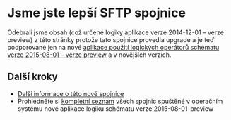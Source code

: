 <properties
    pageTitle="Pomocí konektoru SFTP v aplikacích pro použití logických operátorů | Aplikace služby Microsoft Azure"
    description="Postup vytvoření a konfigurace SFTP spojnice nebo rozhraní API aplikace a její použití v aplikaci logiky v aplikaci služby Azure"
    authors="msftman"
    manager="erikre"
    editor=""
    services="logic-apps"
    documentationCenter=""/>

<tags
    ms.service="logic-apps"
    ms.workload="integration"
    ms.tgt_pltfrm="na"
    ms.devlang="na"
    ms.topic="article"
    ms.date="04/19/2016"
    ms.author="deonhe"/>

# <a name="weve-improved-the-sftp-connector"></a>Jsme jste lepší SFTP spojnice 

Odebrali jsme obsah (což určené logiky aplikace verze 2014-12-01 – verze preview) z této stránky protože tato spojnice provedla upgrade a je teď podporované jen na nové [aplikace použití logických operátorů schématu verze 2015-08-01 – verze preview](./app-service-logic-schema-2015-08-01.md) a v novějších verzích. 


## <a name="next-steps"></a>Další kroky    

- [Další informace o této nové spojnice](../connectors/connectors-create-api-sftp.md)
- Prohlédněte si [kompletní seznam](../connectors/apis-list.md) všech spojnic spuštěné v operačním systému nové aplikace logiku schématu verze 2015-08-01-preview  